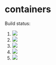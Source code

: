# containers

Build status:

1. [![](https://github.com/josefinebystrom/containers/workflows/tests-fibonacci/badge.svg)](https://github.com/josefinebystrom/containers/actions?query=workflow%3Atests-fibonacci)
1. [![](https://github.com/josefinebystrom/containers/workflows/tests-range/badge.svg)](https://github.com/josefinebystrom/containers/actions?query=workflow%3Atests-range)
1. [![](https://github.com/josefinebystrom/containers/workflows/tests-BST/badge.svg?branch=bst)](https://github.com/josefinebystrom/containers/actions?query=workflow%3Atests-BST)
1. [![](https://github.com/josefinebystrom/containers/workflows/tests-BinaryTree/badge.svg?branch=bst)](https://github.com/josefinebystrom/containers/actions?query=workflow%3Atests-BinaryTree)
1. [![](https://github.com/josefinebystrom/containers/workflows/tests-AVLTree/badge.svg?branch=avl)](https://github.com/josefinebystrom/containers/actions?query=workflow%3Atests-AVLTree)
